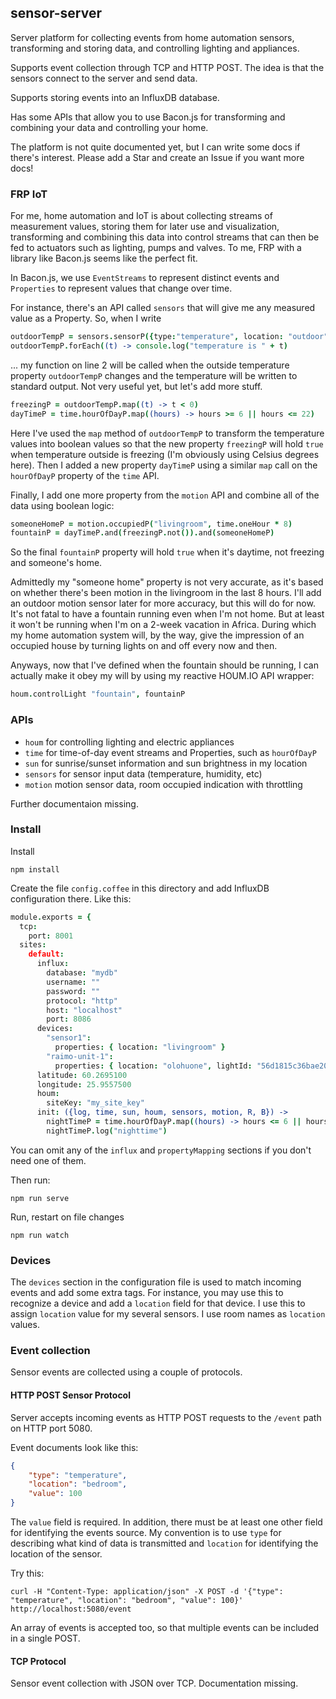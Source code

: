 ## sensor-server

Server platform for collecting events from home automation sensors, transforming and storing data, and controlling lighting and appliances.

Supports event collection through TCP and HTTP POST. The idea is that the sensors connect to the server and send data.

Supports storing events into an InfluxDB database.

Has some APIs that allow you to use Bacon.js for transforming and combining your data and controlling your home.

The platform is not quite documented yet, but I can write some docs if there's interest. Please add a Star and create an Issue if you want more docs!

### FRP IoT

For me, home automation and IoT is about collecting streams of measurement values, storing them for later use and visualization, 
transforming and combining this data into control streams that can then be fed to actuators such as lighting, pumps and valves. To me, 
FRP with a library like Bacon.js seems like the perfect fit.

In Bacon.js, we use `EventStreams` to represent distinct events and `Properties` to represent values that change over time.

For instance, there's an API called `sensors` that will give me any measured value as a Property. So, when I write

```coffeescript
outdoorTempP = sensors.sensorP({type:"temperature", location: "outdoor"})
outdoorTempP.forEach((t) -> console.log("temperature is " + t)
````

... my function on line 2 will be called when the outside temperature property `outdoorTempP` changes and the temperature will be written to standard output. 
Not very useful yet, but let's add more stuff.

```coffeescript
freezingP = outdoorTempP.map((t) -> t < 0)
dayTimeP = time.hourOfDayP.map((hours) -> hours >= 6 || hours <= 22)
````

Here I've used the `map` method of `outdoorTempP` to transform the temperature values into boolean values so that the new 
property `freezingP` will hold `true` when temperature outside is freezing (I'm obviously using Celsius degrees here). 
Then I added a new property `dayTimeP` using a similar `map` call on the `hourOfDayP` property of the `time` API.

Finally, I add one more property from the `motion` API and combine all of the data using boolean logic:

```coffeescript
someoneHomeP = motion.occupiedP("livingroom", time.oneHour * 8)
fountainP = dayTimeP.and(freezingP.not()).and(someoneHomeP)
```

So the final `fountainP` property will hold `true` when it's daytime, not freezing and someone's home. 

Admittedly my "someone home" property is not very accurate, as it's based on whether there's been motion in the livingroom in the last 8 hours. I'll add an outdoor motion sensor later for more accuracy, but this will do for now. It's not fatal to have a fountain running even when I'm not home. But at least it won't be running when I'm on a 2-week vacation in Africa. During which my home automation system will, by the way, give the impression of an occupied house by turning lights on and off every now and then.

Anyways, now that I've defined when the fountain should be running, I can actually make it obey my will by using my reactive HOUM.IO API wrapper:

```coffeescript
houm.controlLight "fountain", fountainP
````

### APIs

- `houm` for controlling lighting and electric appliances
- `time` for time-of-day event streams and Properties, such as `hourOfDayP`
- `sun` for sunrise/sunset information and sun brightness in my location
- `sensors` for sensor input data (temperature, humidity, etc)
- `motion` motion sensor data, room occupied indication with throttling

Further documentaion missing.

### Install

Install

    npm install

Create the file `config.coffee` in this  directory and add InfluxDB configuration there. Like this:

```coffeescript
module.exports = {
  tcp:
    port: 8001
  sites:
    default:
      influx:
        database: "mydb"
        username: ""
        password: ""
        protocol: "http"
        host: "localhost"
        port: 8086
      devices:
        "sensor1":
          properties: { location: "livingroom" }
        "raimo-unit-1":
          properties: { location: "olohuone", lightId: "56d1815c36bae20300614d31"}
      latitude: 60.2695100
      longitude: 25.9557500
      houm:
        siteKey: "my_site_key"
      init: ({log, time, sun, houm, sensors, motion, R, B}) ->
        nightTimeP = time.hourOfDayP.map((hours) -> hours <= 6 || hours >= 21)
        nightTimeP.log("nighttime")
```

You can omit any of the `influx` and `propertyMapping` sections if you don't need one of them.

Then run:

    npm run serve

Run, restart on file changes

    npm run watch

### Devices

The `devices` section in the configuration file is used to match incoming events and add some extra tags. For instance,
you may use this to recognize a device and add a `location` field for that device. I use this to assign `location` value for my 
several sensors. I use room names as `location` values.

### Event collection

Sensor events are collected using a couple of protocols.

#### HTTP POST Sensor Protocol

Server accepts incoming events as HTTP POST requests to the `/event` path on HTTP port 5080.

Event documents look like this:

```json
{
    "type": "temperature", 
    "location": "bedroom", 
    "value": 100
}
```

The `value` field is required. In addition, there must be at least one other field for identifying the events source. My convention is to use `type` for describing what kind of data is transmitted and `location` for identifying the location of the sensor.

Try this:

    curl -H "Content-Type: application/json" -X POST -d '{"type": "temperature", "location": "bedroom", "value": 100}' http://localhost:5080/event

An array of events is accepted too, so that multiple events can be included in a single POST.

#### TCP Protocol

Sensor event collection with JSON over TCP. Documentation missing.
